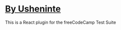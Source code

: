 # [By Usheninte](https://twitter.com/Usheninte)

This is a React plugin for the freeCodeCamp Test Suite